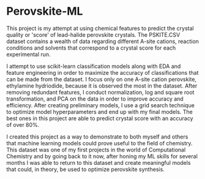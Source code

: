 # Perovskite-ML
This project is my attempt at using chemical features to predict the crystal quality or 'score' of lead-halide perovskite crystals.
The PSKITE.CSV dataset contains a wealth of data regarding different A-site cations, reaction conditions and solvents that correspond to 
a crystal score for each experimental run. 

I attempt to use scikit-learn classification models along with EDA and feature engineering in order to maximize the accuracy of classifications
that can be made from the dataset. I focus only on one A-site cation perovskite, ethylamine hydriodide, because it is observed the most in the dataset. 
After removing redundant features, I conduct normalization, log and square root transformation, and PCA on the data in order to improve accuracy and
efficiency. After creating preliminary models, I use a grid search technique to optimize model hyperparameters and end up with my final models. The 
best ones in this project are able to predict crystal score with an accuracy of over 80%.

I created this project as a way to demonstrate to both myself and others that machine learning models could prove useful to the field of chemistry.
This dataset was one of my first projects in the world of Computational Chemistry and by going back to it now, after honing my ML skills for several months
I was able to return to this dataset and create meaningful models that could, in theory, be used to optimize perovskite synthesis.
